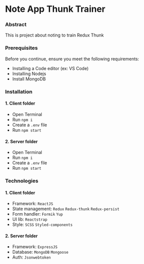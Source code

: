# Note App Thunk Trainer

### Abstract
This is project about noting to train Redux Thunk

### Prerequisites
Before you continue, ensure you meet the following requirements:
- Installing a Code editor (ex: VS Code)
- Installing Nodejs
- Install MongoDB

### Installation 
#### 1. Client folder
- Open Terminal
- Run `npm i`
- Create a `.env` file
- Run `npm start`
#### 2. Server folder
- Open Terminal
- Run `npm i`
- Create a `.env` file
- Run `npm start`

### Technologies
#### 1. Client folder
- Framework: `ReactJS`
- State management: `Redux` `Redux-thunk` `Redux-persist`
- Form handler: `Formik` `Yup`
- UI lib: `Reactstrap`
- Style: `SCSS` `Styled-components`
#### 2. Server folder
- Framework: `ExpressJS`
- Database: `MongoDB` `Mongoose`
- Auth: `Jsonwebtoken`
